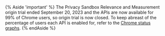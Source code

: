  {% Aside 'important' %}
 The Privacy Sandbox Relevance and Measurement origin trial ended September 20, 2023 and the APIs are now available for 99% of Chrome users, so origin trial is now closed. To keep abreast of the percentage of users each API is enabled for, refer to the [Chrome status graphs](https://pscs.glitch.me/).
 {% endAside %}